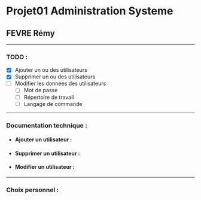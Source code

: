 # Projet01 Administration Systeme
## FEVRE Rémy

---

### TODO :

- [x] Ajouter un ou des utilisateurs
- [x] Supprimer un ou des utilisateurs
- [ ] Modifier les données des utilisateurs
  - [ ] Mot de passe
  - [ ] Répertoire de travail
  - [ ] Langage de commande

---

### Documentation technique :

- #### Ajouter un utilisateur :

- #### Supprimer un utilisateur :

- #### Modifier un utilisateur :

---

### Choix personnel :
